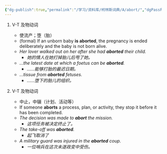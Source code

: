 ```yaml
---
{"dg-publish":true,"permalink":"/学习/资料库/柯林斯词典/A/abort/","dgPassFrontmatter":true}
---
```


1. V-T 及物动词
	- 使流产；堕（胎）
	- (formal) If an unborn baby **is aborted**, the pregnancy is ended deliberately and the baby is not born alive.
	- *Her lover walked out on her after she had **aborted** their child.*
		- *她的情人在她打掉胎儿后甩了她。*
	- *...the latest date at which a foetus can be **aborted**.*
		- *……能够打胎的最迟日期。*
	- *...tissue from **aborted** fetuses.*
		- *……堕下的胎儿的组织。*

2. V-T 及物动词
	- 中止，中辍（计划、活动等）
	- If someone **aborts** a process, plan, or activity, they stop it before it has been completed.
	- *The decision was made to **abort** the mission.*
		- *这项任务被决定终止了。*
	- *The take-off was **aborted**.*
		- *起飞取消了*
	- *A military guard was injured in the **aborted** coup.*
		- *一位哨兵在这次未遂政变中受伤。*